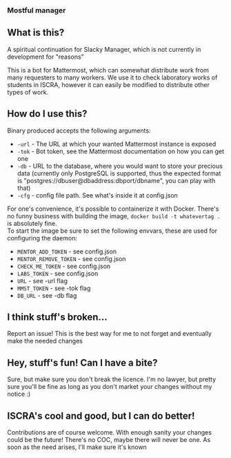 ### Mostful manager
## What is this?

A spiritual continuation for Slacky Manager, which is not currently in development for "reasons"

This is a bot for Mattermost, which can somewhat distribute work from many requesters to many 
workers. We use it to check laboratory works of students in ISCRA, however it can easily be 
modified to distribute other types of work.

## How do I use this?

Binary produced accepts the following arguments:
- `-url` - The URL at which your wanted Mattermost instance is exposed
- `-tok` - Bot token, see the Mattermost documentation on how you can get one
- `-db` - URL to the database, where you would want to store your precious data
  (currently only PostgreSQL is supported, thus the expected format is 
   "postgres://dbuser@dbaddress:dbport/dbname", you can play with that)
- `-cfg` - config file path. See what's inside it at config.json

For one's convenience, it's possible to containerize it with Docker. There's no funny business 
with building the image, `docker build -t whatevertag .` is absolutely fine.\
To start the image be sure to set the following envvars, these are used for configuring the daemon:
- `MENTOR_ADD_TOKEN` -  see config.json
- `MENTOR_REMOVE_TOKEN` - see config.json
- `CHECK_ME_TOKEN` - see config.json
- `LABS_TOKEN` - see config.json
- `URL` - see -url flag
- `MMST_TOKEN` - see -tok flag
- `DB_URL` - see -db flag

## I think stuff's broken...

Report an issue! This is the best way for me to not forget and eventually make the needed
changes

## Hey, stuff's fun! Can I have a bite?

Sure, but make sure you don't break the licence. I'm no lawyer, but pretty sure you'll be fine
as long as you don't market your changes without my notice :)

## ISCRA's cool and good, but I can do better!

Contributions are of course welcome. With enough sanity your changes could be the future!
There's no COC, maybe there will never be one. As soon as the need arises, I'll make sure it's
known